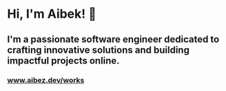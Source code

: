 
# Hi, I'm Aibek! 👋
## I'm a passionate software engineer dedicated to crafting innovative solutions and building impactful projects online.
### www.aibez.dev/works
